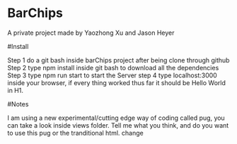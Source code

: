 # BarChips
A private project made by Yaozhong Xu and Jason Heyer

#Install

Step 1 do a git bash inside barChips project after being clone through github
Step 2 type npm install inside git bash to download all the dependencies
Step 3 type npm run start to start the Server
step 4 type localhost:3000 inside your browser, if every thing worked thus far it should be Hello World in H1.

#Notes

I am using a new experimental/cutting edge way of coding called pug, you can take a look inside views folder. Tell me what you think, and do you want to use this pug or the tranditional html.
change